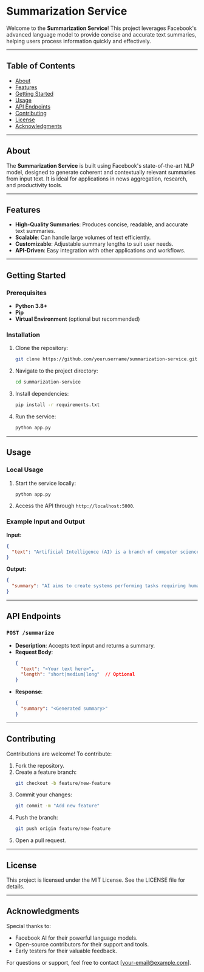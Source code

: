 # Summarization Service

Welcome to the **Summarization Service**! This project leverages Facebook's advanced language model to provide concise and accurate text summaries, helping users process information quickly and effectively.

---

## Table of Contents

- [About](#about)
- [Features](#features)
- [Getting Started](#getting-started)
- [Usage](#usage)
- [API Endpoints](#api-endpoints)
- [Contributing](#contributing)
- [License](#license)
- [Acknowledgments](#acknowledgments)

---

## About

The **Summarization Service** is built using Facebook's state-of-the-art NLP model, designed to generate coherent and contextually relevant summaries from input text. It is ideal for applications in news aggregation, research, and productivity tools.

---

## Features

- **High-Quality Summaries**: Produces concise, readable, and accurate text summaries.
- **Scalable**: Can handle large volumes of text efficiently.
- **Customizable**: Adjustable summary lengths to suit user needs.
- **API-Driven**: Easy integration with other applications and workflows.

---

## Getting Started

### Prerequisites

- **Python 3.8+**
- **Pip**
- **Virtual Environment** (optional but recommended)

### Installation

1. Clone the repository:
   ```bash
   git clone https://github.com/yourusername/summarization-service.git
   ```
2. Navigate to the project directory:
   ```bash
   cd summarization-service
   ```
3. Install dependencies:
   ```bash
   pip install -r requirements.txt
   ```
4. Run the service:
   ```bash
   python app.py
   ```

---

## Usage

### Local Usage

1. Start the service locally:
   ```bash
   python app.py
   ```
2. Access the API through `http://localhost:5000`.

### Example Input and Output

**Input:**
```json
{
  "text": "Artificial Intelligence (AI) is a branch of computer science that aims to create systems capable of performing tasks that normally require human intelligence. It includes areas such as machine learning, natural language processing, and robotics."
}
```

**Output:**
```json
{
  "summary": "AI aims to create systems performing tasks requiring human intelligence, including machine learning and robotics."
}
```

---

## API Endpoints

### `POST /summarize`

- **Description**: Accepts text input and returns a summary.
- **Request Body**:
  ```json
  {
    "text": "<Your text here>",
    "length": "short|medium|long"  // Optional
  }
  ```
- **Response**:
  ```json
  {
    "summary": "<Generated summary>"
  }
  ```

---

## Contributing

Contributions are welcome! To contribute:

1. Fork the repository.
2. Create a feature branch:
   ```bash
   git checkout -b feature/new-feature
   ```
3. Commit your changes:
   ```bash
   git commit -m "Add new feature"
   ```
4. Push the branch:
   ```bash
   git push origin feature/new-feature
   ```
5. Open a pull request.

---

## License

This project is licensed under the MIT License. See the LICENSE file for details.

---

## Acknowledgments

Special thanks to:

- Facebook AI for their powerful language models.
- Open-source contributors for their support and tools.
- Early testers for their valuable feedback.

For questions or support, feel free to contact [your-email@example.com].

